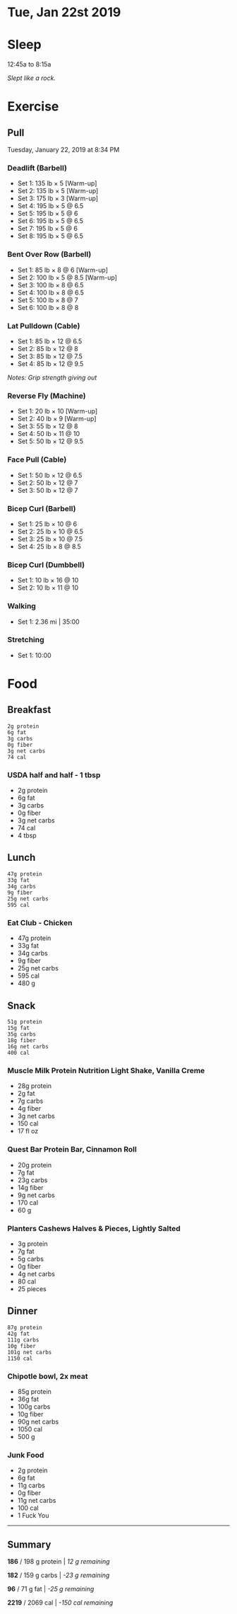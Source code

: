 # Tue, Jan 22st 2019

# Sleep

12:45a to 8:15a

_Slept like a rock._

# Exercise

## Pull

Tuesday, January 22, 2019 at 8:34 PM

### Deadlift (Barbell)

- Set 1: 135 lb × 5 [Warm-up]
- Set 2: 135 lb × 5 [Warm-up]
- Set 3: 175 lb × 3 [Warm-up]
- Set 4: 195 lb × 5 @ 6.5
- Set 5: 195 lb × 5 @ 6
- Set 6: 195 lb × 5 @ 6.5
- Set 7: 195 lb × 5 @ 6
- Set 8: 195 lb × 5 @ 6.5

### Bent Over Row (Barbell)

- Set 1: 85 lb × 8 @ 6 [Warm-up]
- Set 2: 100 lb × 5 @ 8.5 [Warm-up]
- Set 3: 100 lb × 8 @ 6.5
- Set 4: 100 lb × 8 @ 6.5
- Set 5: 100 lb × 8 @ 7
- Set 6: 100 lb × 8 @ 8

### Lat Pulldown (Cable)

- Set 1: 85 lb × 12 @ 6.5
- Set 2: 85 lb × 12 @ 8
- Set 3: 85 lb × 12 @ 7.5
- Set 4: 85 lb × 12 @ 9.5

_Notes: Grip strength giving out_

### Reverse Fly (Machine)

- Set 1: 20 lb × 10 [Warm-up]
- Set 2: 40 lb × 9 [Warm-up]
- Set 3: 55 lb × 12 @ 8
- Set 4: 50 lb × 11 @ 10
- Set 5: 50 lb × 12 @ 9.5

### Face Pull (Cable)

- Set 1: 50 lb × 12 @ 6.5
- Set 2: 50 lb × 12 @ 7
- Set 3: 50 lb × 12 @ 7

### Bicep Curl (Barbell)

- Set 1: 25 lb × 10 @ 6
- Set 2: 25 lb × 10 @ 6.5
- Set 3: 25 lb × 10 @ 7.5
- Set 4: 25 lb × 8 @ 8.5

### Bicep Curl (Dumbbell)

- Set 1: 10 lb × 16 @ 10
- Set 2: 10 lb × 11 @ 10

### Walking

- Set 1: 2.36 mi | 35:00

### Stretching

- Set 1: 10:00

# Food

## Breakfast

    2g protein
    6g fat
    3g carbs
    0g fiber
    3g net carbs
    74 cal

### USDA half and half - 1 tbsp

- 2g protein
- 6g fat
- 3g carbs
- 0g fiber
- 3g net carbs
- 74 cal
- 4 tbsp

## Lunch

    47g protein
    33g fat
    34g carbs
    9g fiber
    25g net carbs
    595 cal

### Eat Club - Chicken

- 47g protein
- 33g fat
- 34g carbs
- 9g fiber
- 25g net carbs
- 595 cal
- 480 g

## Snack

    51g protein
    15g fat
    35g carbs
    18g fiber
    16g net carbs
    400 cal

### Muscle Milk Protein Nutrition Light Shake, Vanilla Creme

- 28g protein
- 2g fat
- 7g carbs
- 4g fiber
- 3g net carbs
- 150 cal
- 17 fl oz

### Quest Bar Protein Bar, Cinnamon Roll

- 20g protein
- 7g fat
- 23g carbs
- 14g fiber
- 9g net carbs
- 170 cal
- 60 g

### Planters Cashews Halves & Pieces, Lightly Salted

- 3g protein
- 7g fat
- 5g carbs
- 0g fiber
- 4g net carbs
- 80 cal
- 25 pieces

## Dinner

    87g protein
    42g fat
    111g carbs
    10g fiber
    101g net carbs
    1150 cal

### Chipotle bowl, 2x meat

- 85g protein
- 36g fat
- 100g carbs
- 10g fiber
- 90g net carbs
- 1050 cal
- 500 g

### Junk Food

- 2g protein
- 6g fat
- 11g carbs
- 0g fiber
- 11g net carbs
- 100 cal
- 1 Fuck You

---

## Summary

**186** / 198 g protein | _12 g remaining_

**182** / 159 g carbs | _-23 g remaining_

**96** / 71 g fat | _-25 g remaining_

**2219** / 2069 cal | _-150 cal remaining_
